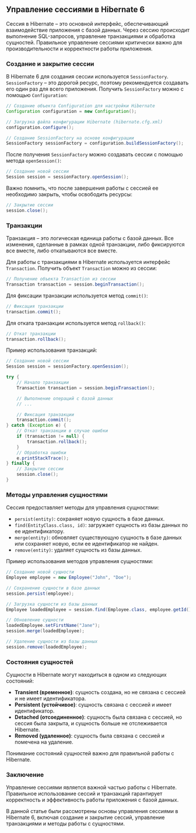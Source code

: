 ## Управление сессиями в Hibernate 6

Сессия в Hibernate – это основной интерфейс, обеспечивающий взаимодействие приложения с базой данных. Через сессию происходит выполнение SQL-запросов, управление транзакциями и обработка сущностей.  Правильное управление сессиями критически важно для производительности и корректности работы приложения.

### Создание и закрытие сессии

В Hibernate 6 для создания сессии используется `SessionFactory`. `SessionFactory` – это  дорогой ресурс, поэтому рекомендуется создавать его один раз для всего приложения. Получить `SessionFactory` можно с помощью `Configuration`:

```java
// Создание объекта Configuration для настройки Hibernate
Configuration configuration = new Configuration();

// Загрузка файла конфигурации Hibernate (hibernate.cfg.xml)
configuration.configure();

// Создание SessionFactory на основе конфигурации
SessionFactory sessionFactory = configuration.buildSessionFactory();
```

После получения `SessionFactory` можно создавать сессии с помощью метода `openSession()`:

```java
// Создание новой сессии
Session session = sessionFactory.openSession();
```

Важно помнить, что после завершения работы с сессией ее необходимо закрыть, чтобы освободить ресурсы:

```java
// Закрытие сессии
session.close();
```

### Транзакции

Транзакция – это логическая единица работы с базой данных. Все изменения, сделанные в рамках одной транзакции, либо фиксируются все вместе, либо откатываются все вместе.

Для работы с транзакциями в Hibernate используется интерфейс `Transaction`. Получить объект `Transaction` можно из сессии:

```java
// Получение объекта Transaction из сессии
Transaction transaction = session.beginTransaction();
```

Для фиксации транзакции используется метод `commit()`:

```java
// Фиксация транзакции
transaction.commit();
```

Для отката транзакции используется метод `rollback()`:

```java
// Откат транзакции
transaction.rollback();
```

Пример использования транзакций:

```java
// Создание новой сессии
Session session = sessionFactory.openSession();

try {
    // Начало транзакции
    Transaction transaction = session.beginTransaction();

    // Выполнение операций с базой данных
    // ...

    // Фиксация транзакции
    transaction.commit();
} catch (Exception e) {
    // Откат транзакции в случае ошибки
    if (transaction != null) {
        transaction.rollback();
    }
    // Обработка ошибки
    e.printStackTrace();
} finally {
    // Закрытие сессии
    session.close();
}
```

### Методы управления сущностями

Сессия предоставляет методы для управления сущностями:

* `persist(entity)`:  сохраняет новую сущность в базе данных.
* `find(EntityClass.class, id)`: загружает сущность из базы данных по ее идентификатору.
* `merge(entity)`: обновляет существующую сущность в базе данных или сохраняет новую, если ее идентификатор не найден.
* `remove(entity)`:  удаляет сущность из базы данных.

Пример использования методов управления сущностями:

```java
// Создание новой сущности
Employee employee = new Employee("John", "Doe");

// Сохранение сущности в базе данных
session.persist(employee);

// Загрузка сущности из базы данных
Employee loadedEmployee = session.find(Employee.class, employee.getId());

// Обновление сущности
loadedEmployee.setFirstName("Jane");
session.merge(loadedEmployee);

// Удаление сущности из базы данных
session.remove(loadedEmployee);
```

### Состояния сущностей

Сущности в Hibernate могут находиться в одном из следующих состояний:

* **Transient (временное)**: сущность создана, но не связана с сессией и не имеет идентификатора.
* **Persistent (устойчивое)**: сущность связана с сессией и имеет идентификатор. 
* **Detached (отсоединенное)**:  сущность была связана с сессией, но сессия была закрыта, и сущность больше не отслеживается Hibernate.
* **Removed (удаленное)**: сущность была связана с сессией и помечена на удаление. 

Понимание состояний сущностей важно для правильной работы с Hibernate.

### Заключение

Управление сессиями является важной частью работы с Hibernate. Правильное использование сессий и транзакций гарантирует корректность и эффективность работы приложения с базой данных. 

В данной статье были рассмотрены основы управления сессиями в Hibernate 6, включая создание и закрытие сессий, управление транзакциями и методы работы с сущностями. 
